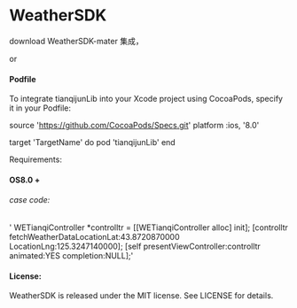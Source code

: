 # WeatherSDK

download WeatherSDK-mater 集成，

or

#### Podfile ####

To integrate tianqijunLib into your Xcode project using CocoaPods, specify it in your Podfile:

source 'https://github.com/CocoaPods/Specs.git'
platform :ios, '8.0'

target 'TargetName' do
pod 'tianqijunLib'
end

Requirements:

#### OS8.0 + ####

###### case code: ######

  ' WETianqiController *controlltr = [[WETianqiController alloc] init];
   [controlltr fetchWeatherDataLocationLat:43.8720870000 LocationLng:125.3247140000];
   [self presentViewController:controlltr animated:YES completion:NULL];'

#### License: ####

WeatherSDK is released under the MIT license. See LICENSE for details.


